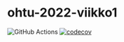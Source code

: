 # ohtu-2022-viikko1

![GitHub Actions](https://github.com/sonjamadetoja/ohtu-2022-viikko1/workflows/CI/badge.svg)
[![codecov](https://codecov.io/gh/sonjamadetoja/ohtu-2022-viikko1/branch/main/graph/badge.svg?token=XX80O6GHI8)](https://codecov.io/gh/sonjamadetoja/ohtu-2022-viikko1)
